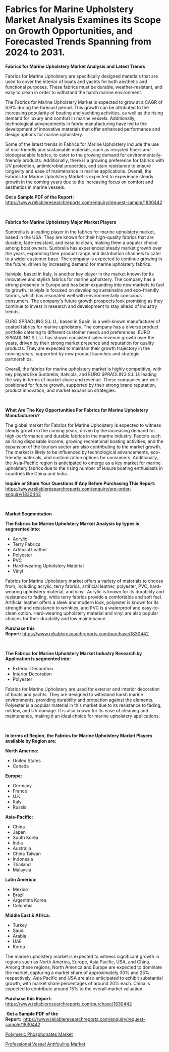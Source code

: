 <p><h1>Fabrics for Marine Upholstery Market Analysis Examines its Scope on Growth Opportunities, and Forecasted Trends Spanning from 2024 to 2031.</h1></p><p><strong>Fabrics for Marine Upholstery Market Analysis and Latest Trends</strong></p>
<p><p>Fabrics for Marine Upholstery are specifically designed materials that are used to cover the interior of boats and yachts for both aesthetic and functional purposes. These fabrics must be durable, weather-resistant, and easy to clean in order to withstand the harsh marine environment.</p><p>The Fabrics for Marine Upholstery Market is expected to grow at a CAGR of 6.9% during the forecast period. This growth can be attributed to the increasing popularity of boating and yachting activities, as well as the rising demand for luxury and comfort in marine vessels. Additionally, technological advancements in fabric manufacturing have led to the development of innovative materials that offer enhanced performance and design options for marine upholstery.</p><p>Some of the latest trends in Fabrics for Marine Upholstery include the use of eco-friendly and sustainable materials, such as recycled fibers and biodegradable fabrics, to cater to the growing demand for environmentally-friendly products. Additionally, there is a growing preference for fabrics with UV protection, antimicrobial properties, and stain resistance to ensure longevity and ease of maintenance in marine applications. Overall, the Fabrics for Marine Upholstery Market is expected to experience steady growth in the coming years due to the increasing focus on comfort and aesthetics in marine vessels.</p></p>
<p><strong>Get a Sample PDF of the Report:&nbsp;</strong> <a href="https://www.reliableresearchreports.com/enquiry/request-sample/1830442">https://www.reliableresearchreports.com/enquiry/request-sample/1830442</a></p>
<p>&nbsp;</p>
<p><strong>Fabrics for Marine Upholstery Major Market Players</strong></p>
<p><p>Sunbrella is a leading player in the fabrics for marine upholstery market, based in the USA. They are known for their high-quality fabrics that are durable, fade-resistant, and easy to clean, making them a popular choice among boat owners. Sunbrella has experienced steady market growth over the years, expanding their product range and distribution channels to cater to a wider customer base. The company is expected to continue growing in the future, driven by increasing demand for marine upholstery fabrics.</p><p>Italvipla, based in Italy, is another key player in the market known for its innovative and stylish fabrics for marine upholstery. The company has a strong presence in Europe and has been expanding into new markets to fuel its growth. Italvipla is focused on developing sustainable and eco-friendly fabrics, which has resonated well with environmentally conscious consumers. The company's future growth prospects look promising as they continue to invest in research and development to stay ahead of industry trends.</p><p>EURO SPRADLING S.L.U., based in Spain, is a well-known manufacturer of coated fabrics for marine upholstery. The company has a diverse product portfolio catering to different customer needs and preferences. EURO SPRADLING S.L.U. has shown consistent sales revenue growth over the years, driven by their strong market presence and reputation for quality products. They are expected to maintain their growth trajectory in the coming years, supported by new product launches and strategic partnerships.</p><p>Overall, the fabrics for marine upholstery market is highly competitive, with key players like Sunbrella, Italvipla, and EURO SPRADLING S.L.U. leading the way in terms of market share and revenue. These companies are well-positioned for future growth, supported by their strong brand reputation, product innovation, and market expansion strategies.</p></p>
<p>&nbsp;</p>
<p><strong>What Are The Key Opportunities For Fabrics for Marine Upholstery Manufacturers?</strong></p>
<p><p>The global market for Fabrics for Marine Upholstery is expected to witness steady growth in the coming years, driven by the increasing demand for high-performance and durable fabrics in the marine industry. Factors such as rising disposable income, growing recreational boating activities, and the expansion of the tourism sector are also contributing to the market growth. The market is likely to be influenced by technological advancements, eco-friendly materials, and customization options for consumers. Additionally, the Asia-Pacific region is anticipated to emerge as a key market for marine upholstery fabrics due to the rising number of leisure boating enthusiasts in countries like China and India.</p></p>
<p><strong>Inquire or Share Your Questions If Any Before Purchasing This Report:</strong> <a href="https://www.reliableresearchreports.com/enquiry/pre-order-enquiry/1830442">https://www.reliableresearchreports.com/enquiry/pre-order-enquiry/1830442</a></p>
<p>&nbsp;</p>
<p><strong>Market Segmentation</strong></p>
<p><strong>The Fabrics for Marine Upholstery Market Analysis by types is segmented into:</strong></p>
<p><ul><li>Acrylic</li><li>Terry Fabrics</li><li>Artificial Leather</li><li>Polyester</li><li>PVC</li><li>Hard-wearing Upholstery Material</li><li>Vinyl</li></ul></p>
<p><p>Fabrics for Marine Upholstery market offers a variety of materials to choose from, including acrylic, terry fabrics, artificial leather, polyester, PVC, hard-wearing upholstery material, and vinyl. Acrylic is known for its durability and resistance to fading, while terry fabrics provide a comfortable and soft feel. Artificial leather offers a sleek and modern look, polyester is known for its strength and resistance to wrinkles, and PVC is a waterproof and easy-to-clean option. Hard-wearing upholstery material and vinyl are also popular choices for their durability and low maintenance.</p></p>
<p><strong>Purchase this Report:&nbsp;</strong><a href="https://www.reliableresearchreports.com/purchase/1830442">https://www.reliableresearchreports.com/purchase/1830442</a></p>
<p>&nbsp;</p>
<p><strong>The Fabrics for Marine Upholstery Market Industry Research by Application is segmented into:</strong></p>
<p><ul><li>Exterior Decoration</li><li>Interior Decoration</li><li>Polyester</li></ul></p>
<p><p>Fabrics for Marine Upholstery are used for exterior and interior decoration of boats and yachts. They are designed to withstand harsh marine environments, providing durability and protection against the elements. Polyester is a popular material in this market due to its resistance to fading, mildew, and UV damage. It is also known for its ease of cleaning and maintenance, making it an ideal choice for marine upholstery applications.</p></p>
<p>&nbsp;</p>
<p><strong>In terms of Region, the Fabrics for Marine Upholstery Market Players available by Region are:</strong></p>
<p>
    <p> <strong> North America: </strong>
        <ul>
            <li>United States</li>
            <li>Canada</li>
        </ul>
        </p> 
    <p> <strong> Europe: </strong>
        <ul>
            <li>Germany</li>
            <li>France</li>
            <li>U.K.</li>
            <li>Italy</li>
            <li>Russia</li>
        </ul>
        </p> 
    <p> <strong> Asia-Pacific: </strong>
        <ul>
            <li>China</li>
            <li>Japan</li>
            <li>South Korea</li>
            <li>India</li>
            <li>Australia</li>
            <li>China Taiwan</li>
            <li>Indonesia</li>
            <li>Thailand</li>
            <li>Malaysia</li>
        </ul>
        </p> 
    <p> <strong> Latin America: </strong>
        <ul>
            <li>Mexico</li>
            <li>Brazil</li>
            <li>Argentina Korea</li>
            <li>Colombia</li>
        </ul>
        </p> 
    <p> <strong> Middle East & Africa: </strong>
        <ul>
            <li>Turkey</li>
            <li>Saudi</li>
            <li>Arabia</li>
            <li>UAE</li>
            <li>Korea</li>
        </ul>
    </p>
    </p>
<p><p>The marine upholstery market is expected to witness significant growth in regions such as North America, Europe, Asia Pacific, USA, and China. Among these regions, North America and Europe are expected to dominate the market, capturing a market share of approximately 30% and 25% respectively. Asia Pacific and USA are also anticipated to exhibit substantial growth, with market share percentages of around 20% each. China is expected to contribute around 15% to the overall market valuation.</p></p>
<p><strong>Purchase this Report: </strong><a href="https://www.reliableresearchreports.com/purchase/1830442">https://www.reliableresearchreports.com/purchase/1830442</a></p>
<p>&nbsp;<strong>Get a Sample PDF of the Report:&nbsp;&nbsp;</strong><a href="https://www.reliableresearchreports.com/enquiry/request-sample/1830442">https://www.reliableresearchreports.com/enquiry/request-sample/1830442</a></p>
<p><strong></strong></p>
<p><p><a href="https://github.com/myacatherineblakecaczo9vcsw/Market-Research-Report-List-1/blob/main/polymeric-phosphonates-market.md">Polymeric Phosphonates Market</a></p><p><a href="https://github.com/okotobwrhuteie/Market-Research-Report-List-1/blob/main/professional-vessel-antifouling-market.md">Professional Vessel Antifouling Market</a></p></p>